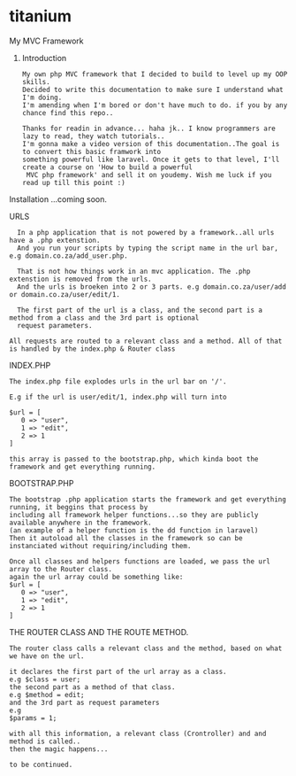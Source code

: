 # titanium
My MVC Framework

1. Introduction

       My own php MVC framework that I decided to build to level up my OOP skills. 
       Decided to write this documentation to make sure I understand what I'm doing.
       I'm amending when I'm bored or don't have much to do. if you by any chance find this repo..

       Thanks for readin in advance... haha jk.. I know programmers are lazy to read, they watch tutorials..
       I'm gonna make a video version of this documentation..The goal is to convert this basic framwork into 
       something powerful like laravel. Once it gets to that level, I'll create a course on 'How to build a powerful 
        MVC php framework' and sell it on youdemy. Wish me luck if you read up till this point :)


Installation
...coming soon.

URLS

      In a php application that is not powered by a framework..all urls have a .php extenstion.
      And you run your scripts by typing the script name in the url bar, e.g domain.co.za/add_user.php.

      That is not how things work in an mvc application. The .php extenstion is removed from the urls.
      And the urls is broeken into 2 or 3 parts. e.g domain.co.za/user/add or domain.co.za/user/edit/1.

      The first part of the url is a class, and the second part is a method from a class and the 3rd part is optional 
      request parameters.

    All requests are routed to a relevant class and a method. All of that is handled by the index.php & Router class

INDEX.PHP

    The index.php file explodes urls in the url bar on '/'. 

    E.g if the url is user/edit/1, index.php will turn into

    $url = [
       0 => "user",
       1 => "edit",
       2 => 1
    ] 

    this array is passed to the bootstrap.php, which kinda boot the framework and get everything running.


BOOTSTRAP.PHP

    The bootstrap .php application starts the framework and get everything running, it beggins that process by 
    including all framework helper functions...so they are publicly available anywhere in the framework.
    (an example of a helper function is the dd function in laravel)
    Then it autoload all the classes in the framework so can be instanciated without requiring/including them.

    Once all classes and helpers functions are loaded, we pass the url array to the Router class.
    again the url array could be something like: 
    $url = [
       0 => "user",
       1 => "edit",
       2 => 1
    ] 

THE ROUTER CLASS AND THE ROUTE METHOD.

    The router class calls a relevant class and the method, based on what we have on the url.

    it declares the first part of the url array as a class.
    e.g $class = user;
    the second part as a method of that class.
    e.g $method = edit;
    and the 3rd part as request parameters
    e.g
    $params = 1;

    with all this information, a relevant class (Crontroller) and and method is called..
    then the magic happens...

    to be continued.










